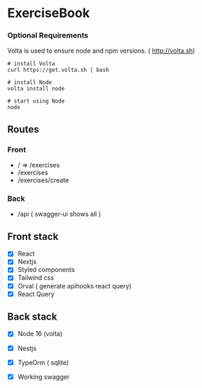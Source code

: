 # ExerciseBook

### Optional Requirements
Volta is used to ensure node and npm versions. ( http://volta.sh)
```shell
# install Volta
curl https://get.volta.sh | bash

# install Node
volta install node

# start using Node
node
```

## Routes

### Front 
 - / => /exercises
 - /exercises
 - /exercises/create

### Back
 - /api ( swagger-ui  shows all )

## Front stack 

- [x] React
- [x] Nextjs
- [x] Styled components
- [x] Tailwind css
- [x] Orval ( generate apihooks react query)
- [x] React Query

## Back stack 

- [x] Node 16 (volta)
- [x] Nestjs
- [x] TypeOrm ( sqlite)
- [x] Working swagger 





     
